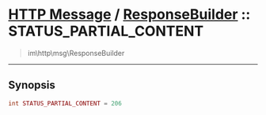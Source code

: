 # [HTTP Message](http.md) / [ResponseBuilder](http-ResponseBuilder.md) :: STATUS_PARTIAL_CONTENT
 > im\http\msg\ResponseBuilder
____

## Synopsis
```php
int STATUS_PARTIAL_CONTENT = 206
```
